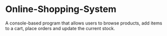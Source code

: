 # Online-Shopping-System
A console-based program that allows users to browse products, add items to a cart, place orders and update the current stock.
